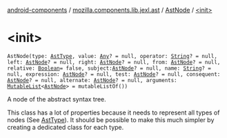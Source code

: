 [android-components](../../index.md) / [mozilla.components.lib.jexl.ast](../index.md) / [AstNode](index.md) / [&lt;init&gt;](./-init-.md)

# &lt;init&gt;

`AstNode(type: `[`AstType`](../-ast-type/index.md)`, value: `[`Any`](https://kotlinlang.org/api/latest/jvm/stdlib/kotlin/-any/index.html)`? = null, operator: `[`String`](https://kotlinlang.org/api/latest/jvm/stdlib/kotlin/-string/index.html)`? = null, left: `[`AstNode`](index.md)`? = null, right: `[`AstNode`](index.md)`? = null, from: `[`AstNode`](index.md)`? = null, relative: `[`Boolean`](https://kotlinlang.org/api/latest/jvm/stdlib/kotlin/-boolean/index.html)` = false, subject: `[`AstNode`](index.md)`? = null, name: `[`String`](https://kotlinlang.org/api/latest/jvm/stdlib/kotlin/-string/index.html)`? = null, expression: `[`AstNode`](index.md)`? = null, test: `[`AstNode`](index.md)`? = null, consequent: `[`AstNode`](index.md)`? = null, alternate: `[`AstNode`](index.md)`? = null, arguments: `[`MutableList`](https://kotlinlang.org/api/latest/jvm/stdlib/kotlin.collections/-mutable-list/index.html)`<`[`AstNode`](index.md)`> = mutableListOf())`

A node of the abstract syntax tree.

This class has a lot of properties because it needs to represent all types of nodes (See [AstType](../-ast-type/index.md)). It should be
possible to make this much simpler by creating a dedicated class for each type.

